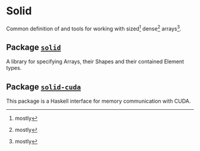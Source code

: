 # Solid

Common definition of and tools for working with sized[^1] dense[^1] arrays[^1].

[^1]: mostly

## Package [`solid`](solid/)

A library for specifying Arrays, their Shapes and their contained Element types.

## Package [`solid-cuda`](solid-cuda/)

This package is a Haskell interface for memory communication with CUDA.
